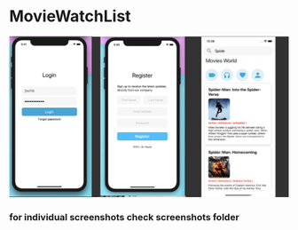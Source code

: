 # MovieWatchList

![](screenshots/v1snapall.png)


### for individual screenshots check screenshots folder

